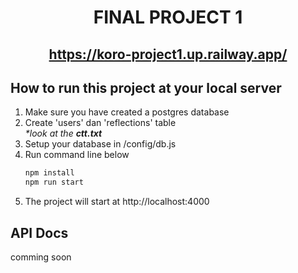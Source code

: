 <h1 align="center">FINAL PROJECT 1</h1>
<p align="center">
    <h2 align="center">
        <a href="https://koro-project1.up.railway.app/"><strong>https://koro-project1.up.railway.app/</strong></a>
    </h2>
</p>

## How to run this project at your local server

1. Make sure you have created a postgres database
2. Create 'users' dan 'reflections' table
   <br> _*look at the <b>ctt.txt</b>_
3. Setup your database in /config/db.js
2. Run command line below
    ```bash
    npm install
    npm run start
    ```
3. The project will start at http://localhost:4000

## API Docs
comming soon